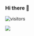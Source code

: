 ### Hi there 👋

![visitors](https://visitor-badge.laobi.icu/badge?page_id=Mudkip-github.profile)

<img align="left" src="https://github-readme-stats.vercel.app/api?username=Mudkip&count_private=true&show_icons=true&theme=dark" />
